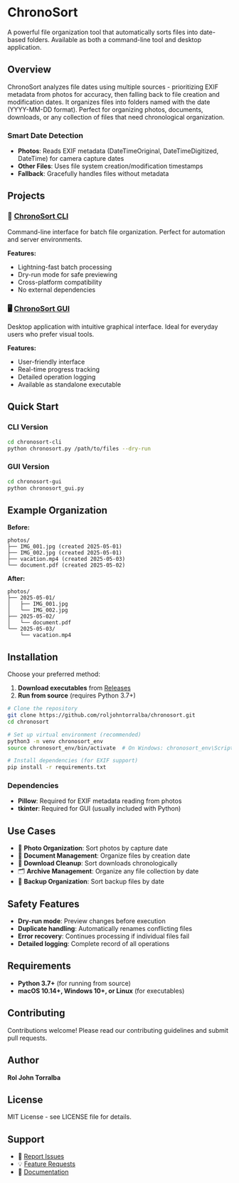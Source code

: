 # ChronoSort

A powerful file organization tool that automatically sorts files into date-based folders. Available as both a command-line tool and desktop application.

## Overview

ChronoSort analyzes file dates using multiple sources - prioritizing EXIF metadata from photos for accuracy, then falling back to file creation and modification dates. It organizes files into folders named with the date (YYYY-MM-DD format). Perfect for organizing photos, documents, downloads, or any collection of files that need chronological organization.

### Smart Date Detection
- **Photos**: Reads EXIF metadata (DateTimeOriginal, DateTimeDigitized, DateTime) for camera capture dates
- **Other Files**: Uses file system creation/modification timestamps
- **Fallback**: Gracefully handles files without metadata

## Projects

### 📱 [ChronoSort CLI](./chronosort-cli/)
Command-line interface for batch file organization. Perfect for automation and server environments.

**Features:**
- Lightning-fast batch processing
- Dry-run mode for safe previewing
- Cross-platform compatibility
- No external dependencies

### 🖥️ [ChronoSort GUI](./chronosort-gui/)
Desktop application with intuitive graphical interface. Ideal for everyday users who prefer visual tools.

**Features:**
- User-friendly interface
- Real-time progress tracking
- Detailed operation logging
- Available as standalone executable

## Quick Start

### CLI Version
```bash
cd chronosort-cli
python chronosort.py /path/to/files --dry-run
```

### GUI Version
```bash
cd chronosort-gui
python chronosort_gui.py
```

## Example Organization

**Before:**
```
photos/
├── IMG_001.jpg (created 2025-05-01)
├── IMG_002.jpg (created 2025-05-01)
├── vacation.mp4 (created 2025-05-03)
└── document.pdf (created 2025-05-02)
```

**After:**
```
photos/
├── 2025-05-01/
│   ├── IMG_001.jpg
│   └── IMG_002.jpg
├── 2025-05-02/
│   └── document.pdf
└── 2025-05-03/
    └── vacation.mp4
```

## Installation

Choose your preferred method:

1. **Download executables** from [Releases](https://github.com/roljohntorralba/chronosort/releases)
2. **Run from source** (requires Python 3.7+)

```bash
# Clone the repository
git clone https://github.com/roljohntorralba/chronosort.git
cd chronosort

# Set up virtual environment (recommended)
python3 -m venv chronosort_env
source chronosort_env/bin/activate  # On Windows: chronosort_env\Scripts\activate

# Install dependencies (for EXIF support)
pip install -r requirements.txt
```

### Dependencies
- **Pillow**: Required for EXIF metadata reading from photos
- **tkinter**: Required for GUI (usually included with Python)

## Use Cases

- 📸 **Photo Organization**: Sort photos by capture date
- 📄 **Document Management**: Organize files by creation date
- 💾 **Download Cleanup**: Sort downloads chronologically
- 🗂️ **Archive Management**: Organize any file collection by date
- 🏢 **Backup Organization**: Sort backup files by date

## Safety Features

- **Dry-run mode**: Preview changes before execution
- **Duplicate handling**: Automatically renames conflicting files
- **Error recovery**: Continues processing if individual files fail
- **Detailed logging**: Complete record of all operations

## Requirements

- **Python 3.7+** (for running from source)
- **macOS 10.14+, Windows 10+, or Linux** (for executables)

## Contributing

Contributions welcome! Please read our contributing guidelines and submit pull requests.

## Author

**Rol John Torralba**

## License

MIT License - see LICENSE file for details.

## Support

- 🐛 [Report Issues](https://github.com/roljohntorralba/chronosort/issues)
- 💡 [Feature Requests](https://github.com/roljohntorralba/chronosort/discussions)
- 📖 [Documentation](https://github.com/roljohntorralba/chronosort/wiki)
